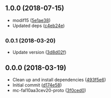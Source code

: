 <a name="1.0.0"></a>
## 1.0.0 (2018-07-15)

* modif15 ([5e1ae38](https://github.com/eca-automs/MC-FAL10AA3CEV20/commit/5e1ae38))
* Updated deps ([c4eb24e](https://github.com/eca-automs/MC-FAL10AA3CEV20/commit/c4eb24e))



<a name="0.0.1"></a>
## <small>0.0.1 (2018-03-20)</small>

* Update version ([3d8d02f](https://github.com/eca-automs/MC-FAL10AA3CEV20/commit/3d8d02f))



<a name="0.0.0"></a>
## 0.0.0 (2018-03-19)

* Clean up and install dependencies ([493f5e6](https://github.com/eca-automs/MC-FAL10AA3CEV20/commit/493f5e6))
* Initial commit ([d174e58](https://github.com/eca-automs/MC-FAL10AA3CEV20/commit/d174e58))
* mc-fal10aa3cev20-proto ([3f0ced0](https://github.com/eca-automs/MC-FAL10AA3CEV20/commit/3f0ced0))



